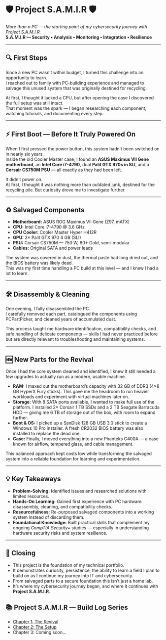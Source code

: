 # 🛡️ Project S.A.M.I.R 🛡️
*More than a PC — the starting point of my cybersecurity journey with Project S.A.M.I.R.*  
**S.A.M.I.R — Security • Analysis • Monitoring • Integration • Resilience**

---

## 🔍 First Steps  

Since a new PC wasn’t within budget, I turned this challenge into an opportunity to learn.  
I reached out to family with PC-building experience and managed to salvage this unused system that was originally destined for recycling.  

At first, I thought it lacked a CPU, but after opening the case I discovered the full setup was still intact.  
That moment was the spark — I began researching each component, watching tutorials, and documenting every step.  

---

## ⚡ First Boot — Before It Truly Powered On  

When I first pressed the power button, this system hadn’t been switched on in nearly six years.  
Inside the old Cooler Master case, I found an **ASUS Maximus VII Gene motherboard**, an **Intel Core i7-4790**, dual **Palit GTX 970s in SLI**, and a **Corsair CS750M PSU** — all exactly as they had been left.  

It didn’t power on.  
At first, I thought it was nothing more than outdated junk, destined for the recycling pile. But curiosity drove me to investigate further.  

---

## ♻ Salvaged Components  

- **Motherboard:** ASUS ROG Maximus VII Gene (Z97, mATX)  
- **CPU:** Intel Core i7-4790 @ 3.6 GHz  
- **CPU Cooler:** Cooler Master Hyper H412R  
- **GPU:** 2× Palit GTX 970 4 GB (SLI)  
- **PSU:** Corsair CS750M — 750 W, 80+ Gold, semi-modular  
- **Cables:** Original SATA and power leads  

The system was covered in dust, the thermal paste had long dried out, and the BIOS battery was likely dead.  
This was my first time handling a PC build at this level — and I knew I had a lot to learn.  

---

## 🛠️ Disassembly & Cleaning  

One evening, I fully disassembled the PC.  
I carefully removed each part, catalogued the components using PCPartPicker, and cleaned years of accumulated dust.  

This process taught me hardware identification, compatibility checks, and safe handling of delicate components — skills I had never practiced before but are directly relevant to troubleshooting and maintaining systems.  

---

## 🆕 New Parts for the Revival  

Once I had the core system cleaned and identified, I knew it still needed a few upgrades to actually run as a modern, usable machine.  

- **RAM:** I maxed out the motherboard’s capacity with 32 GB of DDR3 (4×8 GB HyperX Fury sticks). This gave me the headroom to run heavier workloads and experiment with virtual machines later on.  
- **Storage:** With 8 SATA ports available, I wanted to make full use of the platform. I installed 2× Corsair 1 TB SSDs and a 2 TB Seagate Barracuda HDD — giving me 6 TB of storage out of the box, with room to expand further.  
- **Boot & OS:** I picked up a SanDisk 128 GB USB 3.0 stick to create a Windows 10 Pro installer. A fresh CR2032 BIOS battery was also installed to replace the dead one.  
- **Case:** Finally, I moved everything into a new Phanteks G400A — a case known for airflow, tempered glass, and cable management.  

This balanced approach kept costs low while transforming the salvaged system into a reliable foundation for learning and experimentation.  

---

## 💡 Key Takeaways  

- **Problem-Solving:** Identified issues and researched solutions with limited resources.  
- **Hands-On Learning:** Gained first experience with PC hardware disassembly, cleaning, and compatibility checks.  
- **Resourcefulness:** Re-purposed salvaged components into a working system instead of discarding them.  
- **Foundational Knowledge:** Built practical skills that complement my ongoing *CompTIA Security+* studies — especially in understanding hardware security risks and system resilience.

---

## 🚀 Closing  
- This project is the foundation of my technical portfolio.  
- It demonstrates curiosity, persistence, the ability to learn a field I plan to build on as I continue my journey into IT and cybersecurity.
- From salvaged parts to a secure foundation this isn’t just a home lab.  
- It’s where my cybersecurity journey began, and where it continues with **Project S.A.M.I.R**.  


## 📚 Project S.A.M.I.R — Build Log Series
- [Chapter 1: The Revival]()
- [Chapter 2: The Setup](docs/chapter2_setup.md)
- Chapter 3: Coming soon...  
